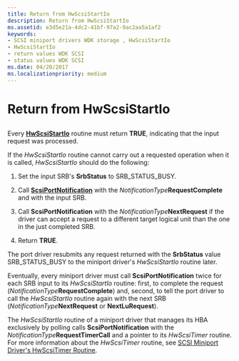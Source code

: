 ```yaml
---
title: Return from HwScsiStartIo
description: Return from HwScsiStartIo
ms.assetid: e3d5e21a-4dc2-41bf-97a2-9ac2aa5a1af2
keywords:
- SCSI miniport drivers WDK storage , HwScsiStartIo
- HwScsiStartIo
- return values WDK SCSI
- status values WDK SCSI
ms.date: 04/20/2017
ms.localizationpriority: medium
---
```


# Return from HwScsiStartIo


## <span id="ddk_return_from_hwscsistartio_kg"></span><span id="DDK_RETURN_FROM_HWSCSISTARTIO_KG"></span>


Every [**HwScsiStartIo**](https://msdn.microsoft.com/library/windows/hardware/ff557323) routine must return **TRUE**, indicating that the input request was processed.

If the *HwScsiStartIo* routine cannot carry out a requested operation when it is called, *HwScsiStartIo* should do the following:

1.  Set the input SRB's **SrbStatus** to SRB\_STATUS\_BUSY.

2.  Call [**ScsiPortNotification**](https://msdn.microsoft.com/library/windows/hardware/ff564657) with the *NotificationType***RequestComplete** and with the input SRB.

3.  Call **ScsiPortNotification** with the *NotificationType***NextRequest** if the driver can accept a request to a different target logical unit than the one in the just completed SRB.

4.  Return **TRUE**.

The port driver resubmits any request returned with the **SrbStatus** value SRB\_STATUS\_BUSY to the miniport driver's *HwScsiStartIo* routine later.

Eventually, every miniport driver must call **ScsiPortNotification** twice for each SRB input to its *HwScsiStartIo* routine: first, to complete the request (*NotificationType***RequestComplete**) and, second, to tell the port driver to call the *HwScsiStartIo* routine again with the next SRB (*NotificationType***NextRequest** or **NextLuRequest**).

The *HwScsiStartIo* routine of a miniport driver that manages its HBA exclusively by polling calls **ScsiPortNotification** with the *NotificationType***RequestTimerCall** and a pointer to its *HwScsiTimer* routine. For more information about the *HwScsiTimer* routine, see [SCSI Miniport Driver's HwScsiTimer Routine](scsi-miniport-driver-s-hwscsitimer-routine.md).

 

 




